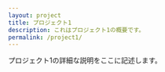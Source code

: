 ```yaml
---
layout: project
title: プロジェクト1
description: これはプロジェクト1の概要です。
permalink: /project1/
---
```

プロジェクト1の詳細な説明をここに記述します。
